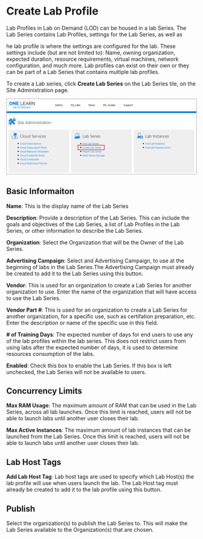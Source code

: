 # Create Lab Profile

Lab Profiles in Lab on Demand (LOD) can be housed in a lab Series. The Lab Series contains Lab Profiles, settings for the Lab Series, as well as 

he lab profile is where the settings are configured for the lab. These settings include (but are not limited to): Name, owning organization, expected duration, resource requirements, virtual machines, network configuration, and much more. Lab profiles can exist on their own or they can be part of a Lab Series that contains multiple lab profiles. 

To create a Lab series, click **Create Lab Series** on the Lab Series tile, on the Site Administration page.

![Create a Lab Series](images/create-lab-series.png)

## Basic Informaiton 

**Name**: This is the display name of the Lab Series

**Description**: Provide a description of the Lab Series. This can include the goals and objectives of the Lab Series, a list of Lab Profiles in the Lab Series, or other information to describe the Lab Series. 

**Organization**: Select the Organization that will be the Owner of the Lab Series. 

**Advertising Campaign**: Select and Advertising Campaign, to use at the beginning of labs in the Lab Series.The Advertising Campaign must already be created to add it to the Lab Series using this button.

**Vendor**: This is used for an organization to create a Lab Series for another organization to use. Enter the name of the organization that will have access to use the Lab Series.

**Vendor Part #**: This is used for an organization to create a Lab Series for another organization, for a specific use, such as certifation preparation, etc. Enter the description or name of the specific use in this field. 

**# of Training Days**: The expected number of days for end users to use any of the lab profiles within the lab series. This does not restrict users from using labs after the expected number of days, it is used to determine resources consumption of the labs.

**Enabled**: Check this box to enable the Lab Series. If this box is left unchecked, the Lab Series will not be available to users.

## Concurrency Limits

**Max RAM Usage**: The maximum amount of RAM that can be used in the Lab Series, across all lab launches. Once this limit is reached, users will not be able to launch labs until another user closes their lab.


**Max Active Instances**: The maximum amount of lab instances that can be launched from the Lab Series. Once this limit is reached, users will not be able to launch labs until another user closes their lab.

## Lab Host Tags

**Add Lab Host Tag**: Lab host tags are used to specify which Lab Host(s) the lab profile will use when users launch the lab. The Lab Host tag must already be created to add it to the lab profile using this button.

## Publish

Select the organization(s) to publish the Lab Series to. This will make the Lab Series available to the Organization(s) that are chosen.
